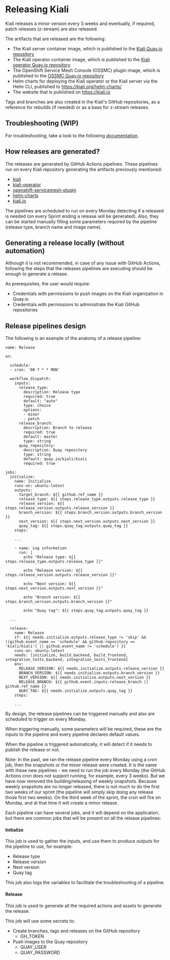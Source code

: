 # Releasing Kiali

Kiali releases a minor version every 3 weeks and eventually, if required, patch releases (z-stream) are also released.

The artifacts that are released are the following:

* The Kiali server container image, which is published to the [Kiali Quay.io repository](https://quay.io/repository/kiali/kiali?tab=tags)
* The Kiali operator container image, which is published to the [Kiali operator Quay.io repository](https://quay.io/repository/kiali/kiali-operator?tab=tags)
* The OpenShift Service Mesh Console (OSSMC) plugin image, which is published to the [OSSMC Quay.io repository](https://quay.io/repository/kiali/ossmconsole?tab=tags)
* Helm charts for deploying the Kiali operator or the Kiali server via the Helm CLI, published to https://kiali.org/helm-charts/
* The website that is published on https://kiali.io

Tags and branches are also created in the Kiali's GitHub repositories, as a reference for rebuilds (if needed) or as a base for z-stream releases.

## Troubleshooting (WIP)

For troubleshooting, take a look to the following [documentation](./.github/troubleshooting.md).

## How releases are generated?

The releases are generated by GitHub Actions pipelines. These pipelines run on every Kiali repository generating the artifacts previously mentioned:

* [kiali](https://github.com/kiali/kiali/actions/workflows/release.yml)
* [kiali-operator](https://github.com/kiali/kiali-operator/actions/workflows/release.yml)
* [openshift-servicemesh-plugin](https://github.com/kiali/openshift-servicemesh-plugin/actions/workflows/release.yaml)
* [helm-charts](https://github.com/kiali/helm-charts/actions/workflows/release.yml)
* [kiali.io](https://github.com/kiali/kiali.io/actions/workflows/release.yaml)

The pipelines are scheduled to run on every Monday detecting if a released is needed (on every Sprint ending a release will be generated). Also, they can be started manually filling some parameters required by the pipeline (release type, branch name and image name).

## Generating a release locally (without automation)

Although it is not recommended, in case of any issue with GitHub Actions, following the steps that the releases pipelines are executing should be enough to generate a release.

As prerequisites, the user would require:

* Credentials with permissions to push images on the Kiali organization in Quay.io
* Credentials with permissions to administrate the Kiali GitHub repositories

## Release pipelines design

The following is an example of the anatomy of a release pipeline:

```
name: Release

on:

  schedule:  
  - cron: '00 7 * * MON'

  workflow_dispatch:
    inputs:
      release_type:
        description: Release type
        required: true
        default: "auto"
        type: choice
        options:
        - minor
        - patch
      release_branch:
        description: Branch to release
        required: true
        default: master
        type: string
      quay_repository:
        description: Quay repository
        type: string
        default: quay.io/kiali/kiali
        required: true

jobs:
  initialize:
    name: Initialize
    runs-on: ubuntu-latest
    outputs:
      target_branch: ${{ github.ref_name }}
      release_type: ${{ steps.release_type.outputs.release_type }}
      release_version: ${{ steps.release_version.outputs.release_version }}
      branch_version: ${{ steps.branch_version.outputs.branch_version }}
      next_version: ${{ steps.next_version.outputs.next_version }}
      quay_tag: ${{ steps.quay_tag.outputs.quay_tag }}
    steps:    
    
    ...
    
    - name: Log information
      run: |
        echo "Release type: ${{ steps.release_type.outputs.release_type }}"

        echo "Release version: ${{ steps.release_version.outputs.release_version }}"

        echo "Next version: ${{ steps.next_version.outputs.next_version }}"

        echo "Branch version: ${{ steps.branch_version.outputs.branch_version }}"

        echo "Quay tag": ${{ steps.quay_tag.outputs.quay_tag }}

  ...

  release:
    name: Release
    if: ${{ needs.initialize.outputs.release_type != 'skip' && ((github.event_name == 'schedule' && github.repository == 'kiali/kiali') || github.event_name != 'schedule') }}
    runs-on: ubuntu-latest
    needs: [initialize, build_backend, build_frontend, integration_tests_backend, integration_tests_frontend]
    env:  
      RELEASE_VERSION: ${{ needs.initialize.outputs.release_version }}
      BRANCH_VERSION: ${{ needs.initialize.outputs.branch_version }}
      NEXT_VERSION: ${{ needs.initialize.outputs.next_version }}
      RELEASE_BRANCH: ${{ github.event.inputs.release_branch || github.ref_name }} 
      QUAY_TAG: ${{ needs.initialize.outputs.quay_tag }}
    steps:
    
    ...

```

By design, the release pipelines can be triggered manually and also are scheduled to trigger on every Monday.

When triggering manually, some parameters will be required, these are the inputs to the pipeline and every pipeline declares default values.

When the pipeline is triggered automatically, it will detect if it needs to publish the release or not.

Note: In the past, we ran the release pipeline every Monday using a cron job, then the snapshots or the minor release were created. It is the same with these new pipelines - we need to run the job every Monday (the GitHub Actions cron does not support running, for example, every 3 weeks). But we have now removed the building/releasing of weekly snapshots. Because weekly snapshots are no longer released, there is not much to do the first two weeks of our sprint (the pipeline will simply skip doing any release those first two weeks). On the third week of the sprint, the cron will fire on Monday, and at that time it will create a minor release.

Each pipeline can have several jobs, and it will depend on the application, but there are common jobs that will be present on all the release pipelines:

#### Initialize

This job is used to gather the inputs, and use them to produce outputs for the pipeline to use, for example:

* Release type
* Release version
* Next version
* Quay tag

This job also logs the variables to facilitate the troubleshooting of a pipeline.

#### Release

This job is used to generate all the required actions and assets to generate the release.

This job will use some secrets to:

* Create branches, tags and releases on the GitHub repository
    * GH_TOKEN
* Push images to the Quay repository
    * QUAY_USER
    * QUAY_PASSWORD


